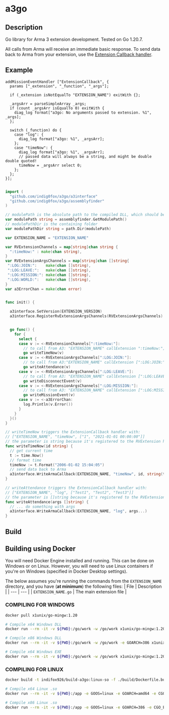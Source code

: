 # a3go

## Description

Go library for Arma 3 extension development. Tested on Go 1.20.7.

All calls from Arma will receive an immediate basic response. To send data back to Arma from your extension, use the [Extension Callback handler](https://community.bistudio.com/wiki/Arma_3:_Mission_Event_Handlers#ExtensionCallback).

## Example

```sqf
addMissionEventHandler ["ExtensionCallback", {
  params ["_extension", "_function", "_args"];

  if (_extension isNotEqualTo "EXTENSION_NAME") exitWith {};

  _argsArr = parseSimpleArray _args;
  if (count _argsArr isEqualTo 0) exitWith {
    diag_log format["a3go: No arguments passed to extension. %1", _args];
  };

  switch (_function) do {
    case "log": {
      diag_log format["a3go: %1", _argsArr];
    };
    case "timeNow": {
      diag_log format["a3go: %1", _argsArr];
      // passed data will always be a string, and might be double double quoted!
      timeNow = _argsArr select 0;
    };
  };
}];
```

```go

import (
  "github.com/indig0fox/a3go/a3interface"
  "github.com/indig0fox/a3go/assemblyfinder"
)

// modulePath is the absolute path to the compiled DLL, which should be the addon folder
var modulePath string = assemblyfinder.GetModulePath()
// modulePathDir is the containing folder
var modulePathDir string = path.Dir(modulePath)

var EXTENSION_NAME = "EXTENSION_NAME"

var RVExtensionChannels = map[string]chan string {
  ":timeNow:" : make(chan string),
}
var RVExtensionArgsChannels = map[string]chan []string{
 ":LOG:JOIN:":    make(chan []string),
 ":LOG:LEAVE:":   make(chan []string),
 ":LOG:MISSION:": make(chan []string),
 ":LOG:WORLD:":   make(chan []string),
}
var a3ErrorChan = make(chan error)


func init() {

  a3interface.SetVersion(EXTENSION_VERSION)
  a3interface.RegisterRvExtensionArgsChannels(RVExtensionArgsChannels)


  go func() {
    for {
      select {
      case v := <-RVExtensionChannels[":timeNow:"]:
        // to call from A3: "EXTENSION_NAME" callExtension ":timeNow:";
        go writeTimeNow(v)
      case v := <-RVExtensionArgsChannels[":LOG:JOIN:"]:
        // to call from A3:"EXTENSION_NAME" callExtension [":LOG:JOIN:", ["Test1", "Test2", "Test3"]];
        go writeAttendance(v)
      case v := <-RVExtensionArgsChannels[":LOG:LEAVE:"]:
        // to call from A3: "EXTENSION_NAME" callExtension [":LOG:LEAVE:", ["Test1", "Test2", "Test3"]];
        go writeDisconnectEvent(v)
      case v := <-RVExtensionArgsChannels[":LOG:MISSION:"]:
        // to call from A3: "EXTENSION_NAME" callExtension [":LOG:MISSION:", ["Test1", "Test2", "Test3"]];
        go writeMissionEvent(v)
      case v := <-a3ErrorChan:
        log.Println(v.Error())
      }
    }
  }()
}

// writeTimeNow triggers the ExtensionCallback handler with:
// ["EXTENSION_NAME", "timeNow", ["1", "2021-01-01 00:00:00"]]
// the parameter is string because it's registered to the RVExtension handler
func writeTimeNow(id string) {
  // get current time
  t := time.Now()
  // format time
  timeNow := t.Format("2006-01-02 15:04:05")
  // send data back to Arma
  a3interface.WriteArmaCallback(EXTENSION_NAME, "timeNow", id, string(timeNow))
}

// writeAttendance triggers the ExtensionCallback handler with:
// ["EXTENSION_NAME", "log", ["Test1", "Test2", "Test3"]]
// the parameter is []string because it's registered to the RVExtensionArgs handler
func writeAttendance(args []string) {
  // ... do something with args
  a3interface.WriteArmaCallback(EXTENSION_NAME, "log", args...)
}
```

## Build

## Building using Docker

You will need Docker Engine installed and running. This can be done on Windows or on Linux. However, you will need to use Linux containers if you're on Windows (specified in Docker Desktop settings).

The below assumes you're running the commands from the `EXTENSION_NAME` directory, and you have (**at minimum**) the following files:
| File | Description |
| --- | --- |
| `EXTENSION_NAME.go` | The main extension file |

### COMPILING FOR WINDOWS

```bash
docker pull x1unix/go-mingw:1.20

# Compile x64 Windows DLL
docker run --rm -it -v ${PWD}:/go/work -w /go/work x1unix/go-mingw:1.20 go build -o dist/EXTENSION_NAME_x64.dll -buildmode=c-shared ./cmd/EXTENSION_NAME

# Compile x86 Windows DLL
docker run --rm -it -v ${PWD}:/go/work -w /go/work -e GOARCH=386 x1unix/go-mingw:1.20 go build -o dist/EXTENSION_NAME.dll -buildmode=c-shared ./cmd/EXTENSION_NAME

# Compile x64 Windows EXE
docker run --rm -it -v ${PWD}:/go/work -w /go/work x1unix/go-mingw:1.20 go build -o dist/EXTENSION_NAME_x64.exe ./cmd/EXTENSION_NAME
```

### COMPILING FOR LINUX

```bash
docker build -t indifox926/build-a3go:linux-so -f ./build/Dockerfile.build ./cmd

# Compile x64 Linux .so
docker run --rm -it -v ${PWD}:/app -e GOOS=linux -e GOARCH=amd64 -e CGO_ENABLED=1 -e CC=gcc indifox926/build-a3go:linux-so go build -o dist/EXTENSION_NAME_x64.so -linkshared ./cmd/EXTENSION_NAME

# Compile x86 Linux .so
docker run --rm -it -v ${PWD}:/app -e GOOS=linux -e GOARCH=386 -e CGO_ENABLED=1 -e CC=gcc indifox926/build-a3go:linux-so go build -o dist/EXTENSION_NAME.so -linkshared ./cmd/EXTENSION_NAME
```
